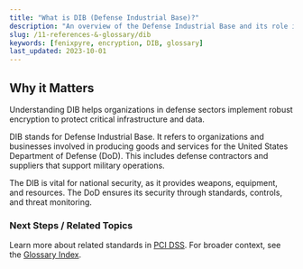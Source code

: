 ```yaml
---
title: "What is DIB (Defense Industrial Base)?"
description: "An overview of the Defense Industrial Base and its role in national security, relevant to FenixPyre's encryption practices."
slug: /11-references-&-glossary/dib
keywords: [fenixpyre, encryption, DIB, glossary]
last_updated: 2023-10-01
---
```


## Why it Matters
Understanding DIB helps organizations in defense sectors implement robust encryption to protect critical infrastructure and data.

DIB stands for Defense Industrial Base. It refers to organizations and businesses involved in producing goods and services for the United States Department of Defense (DoD). This includes defense contractors and suppliers that support military operations.

The DIB is vital for national security, as it provides weapons, equipment, and resources. The DoD ensures its security through standards, controls, and threat monitoring.

### Next Steps / Related Topics
Learn more about related standards in [PCI DSS](./pci-dss.md). For broader context, see the [Glossary Index](../11-references-&-glossary/index.md).
